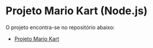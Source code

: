 # Projeto Mario Kart (Node.js)

O projeto encontra-se no repositório abaixo:

- [Projeto Mario Kart](https://awesomeopensource.com/project/elangosundar/awesome-README-templates)
